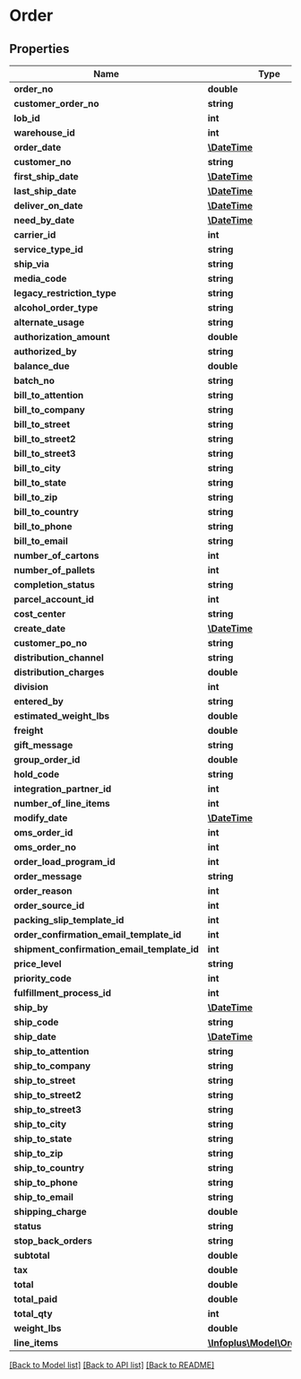 # Order

## Properties
Name | Type | Description | Notes
------------ | ------------- | ------------- | -------------
**order_no** | **double** |  | [optional] 
**customer_order_no** | **string** |  | [optional] 
**lob_id** | **int** |  | 
**warehouse_id** | **int** |  | 
**order_date** | [**\DateTime**](\DateTime.md) |  | 
**customer_no** | **string** |  | 
**first_ship_date** | [**\DateTime**](\DateTime.md) |  | [optional] 
**last_ship_date** | [**\DateTime**](\DateTime.md) |  | [optional] 
**deliver_on_date** | [**\DateTime**](\DateTime.md) |  | [optional] 
**need_by_date** | [**\DateTime**](\DateTime.md) |  | [optional] 
**carrier_id** | **int** |  | [optional] 
**service_type_id** | **string** |  | [optional] 
**ship_via** | **string** |  | [optional] 
**media_code** | **string** |  | 
**legacy_restriction_type** | **string** |  | 
**alcohol_order_type** | **string** |  | [optional] 
**alternate_usage** | **string** |  | [optional] 
**authorization_amount** | **double** |  | [optional] 
**authorized_by** | **string** |  | [optional] 
**balance_due** | **double** |  | [optional] 
**batch_no** | **string** |  | [optional] 
**bill_to_attention** | **string** |  | [optional] 
**bill_to_company** | **string** |  | [optional] 
**bill_to_street** | **string** |  | [optional] 
**bill_to_street2** | **string** |  | [optional] 
**bill_to_street3** | **string** |  | [optional] 
**bill_to_city** | **string** |  | [optional] 
**bill_to_state** | **string** |  | [optional] 
**bill_to_zip** | **string** |  | [optional] 
**bill_to_country** | **string** |  | [optional] 
**bill_to_phone** | **string** |  | [optional] 
**bill_to_email** | **string** |  | [optional] 
**number_of_cartons** | **int** |  | [optional] 
**number_of_pallets** | **int** |  | [optional] 
**completion_status** | **string** |  | [optional] 
**parcel_account_id** | **int** |  | [optional] 
**cost_center** | **string** |  | [optional] 
**create_date** | [**\DateTime**](\DateTime.md) |  | [optional] 
**customer_po_no** | **string** |  | [optional] 
**distribution_channel** | **string** |  | [optional] 
**distribution_charges** | **double** |  | [optional] 
**division** | **int** |  | [optional] 
**entered_by** | **string** |  | [optional] 
**estimated_weight_lbs** | **double** |  | [optional] 
**freight** | **double** |  | [optional] 
**gift_message** | **string** |  | [optional] 
**group_order_id** | **double** |  | [optional] 
**hold_code** | **string** |  | [optional] 
**integration_partner_id** | **int** |  | [optional] 
**number_of_line_items** | **int** |  | [optional] 
**modify_date** | [**\DateTime**](\DateTime.md) |  | [optional] 
**oms_order_id** | **int** |  | [optional] 
**oms_order_no** | **int** |  | [optional] 
**order_load_program_id** | **int** |  | [optional] 
**order_message** | **string** |  | [optional] 
**order_reason** | **int** |  | [optional] 
**order_source_id** | **int** |  | [optional] 
**packing_slip_template_id** | **int** |  | [optional] 
**order_confirmation_email_template_id** | **int** |  | [optional] 
**shipment_confirmation_email_template_id** | **int** |  | [optional] 
**price_level** | **string** |  | [optional] 
**priority_code** | **int** |  | [optional] 
**fulfillment_process_id** | **int** |  | [optional] 
**ship_by** | [**\DateTime**](\DateTime.md) |  | [optional] 
**ship_code** | **string** |  | [optional] 
**ship_date** | [**\DateTime**](\DateTime.md) |  | [optional] 
**ship_to_attention** | **string** |  | [optional] 
**ship_to_company** | **string** |  | [optional] 
**ship_to_street** | **string** |  | [optional] 
**ship_to_street2** | **string** |  | [optional] 
**ship_to_street3** | **string** |  | [optional] 
**ship_to_city** | **string** |  | [optional] 
**ship_to_state** | **string** |  | [optional] 
**ship_to_zip** | **string** |  | [optional] 
**ship_to_country** | **string** |  | [optional] 
**ship_to_phone** | **string** |  | [optional] 
**ship_to_email** | **string** |  | [optional] 
**shipping_charge** | **double** |  | [optional] 
**status** | **string** |  | [optional] 
**stop_back_orders** | **string** |  | [optional] 
**subtotal** | **double** |  | [optional] 
**tax** | **double** |  | [optional] 
**total** | **double** |  | [optional] 
**total_paid** | **double** |  | [optional] 
**total_qty** | **int** |  | [optional] 
**weight_lbs** | **double** |  | [optional] 
**line_items** | [**\Infoplus\Model\OrderLine[]**](OrderLine.md) |  | 

[[Back to Model list]](../README.md#documentation-for-models) [[Back to API list]](../README.md#documentation-for-api-endpoints) [[Back to README]](../README.md)


